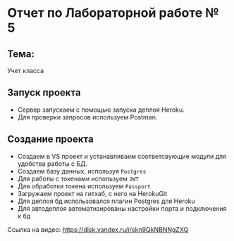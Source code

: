 # Отчет по Лабораторной работе № 5  

## Тема:  
Учет класса

## Запуск проекта  
- Сервер запускаем с помощью запуска деплоя Heroku.  
- Для проверки запросов используем Postman. 

## Создание проекта  
- Создаем в VS проект и устанавливаем соответсвующие модули для удобства работы с БД.  
- Создаем базу данных, используя `Postgres`
- Для работы с токенами используем `JWT`
- Для обработки токена используем `Passport`
- Загружаем проект на гитхаб, с него на HerokuGit
- Для деплоя бд использовался плагин Postgres для Heroku
- Для автодеплоя автоматизированы настройки порта и подключения к бд
 
Ссылка на видео: https://disk.yandex.ru/i/skn9QkNBNNgZXQ
